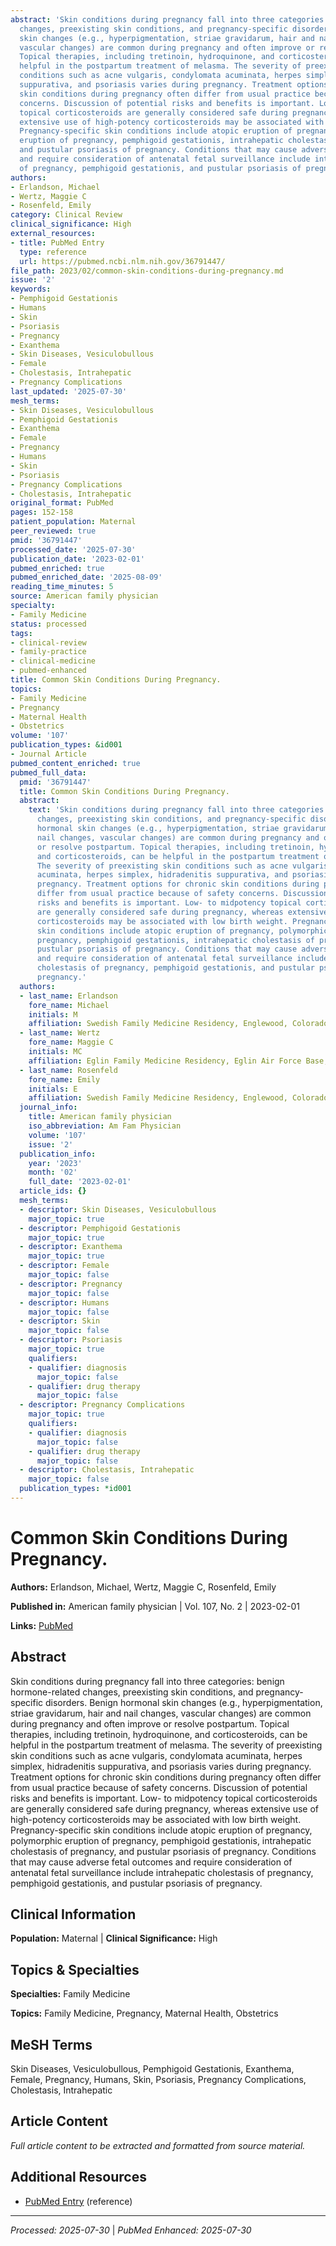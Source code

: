 ```yaml
---
abstract: 'Skin conditions during pregnancy fall into three categories: benign hormone-related
  changes, preexisting skin conditions, and pregnancy-specific disorders. Benign hormonal
  skin changes (e.g., hyperpigmentation, striae gravidarum, hair and nail changes,
  vascular changes) are common during pregnancy and often improve or resolve postpartum.
  Topical therapies, including tretinoin, hydroquinone, and corticosteroids, can be
  helpful in the postpartum treatment of melasma. The severity of preexisting skin
  conditions such as acne vulgaris, condylomata acuminata, herpes simplex, hidradenitis
  suppurativa, and psoriasis varies during pregnancy. Treatment options for chronic
  skin conditions during pregnancy often differ from usual practice because of safety
  concerns. Discussion of potential risks and benefits is important. Low- to midpotency
  topical corticosteroids are generally considered safe during pregnancy, whereas
  extensive use of high-potency corticosteroids may be associated with low birth weight.
  Pregnancy-specific skin conditions include atopic eruption of pregnancy, polymorphic
  eruption of pregnancy, pemphigoid gestationis, intrahepatic cholestasis of pregnancy,
  and pustular psoriasis of pregnancy. Conditions that may cause adverse fetal outcomes
  and require consideration of antenatal fetal surveillance include intrahepatic cholestasis
  of pregnancy, pemphigoid gestationis, and pustular psoriasis of pregnancy.'
authors:
- Erlandson, Michael
- Wertz, Maggie C
- Rosenfeld, Emily
category: Clinical Review
clinical_significance: High
external_resources:
- title: PubMed Entry
  type: reference
  url: https://pubmed.ncbi.nlm.nih.gov/36791447/
file_path: 2023/02/common-skin-conditions-during-pregnancy.md
issue: '2'
keywords:
- Pemphigoid Gestationis
- Humans
- Skin
- Psoriasis
- Pregnancy
- Exanthema
- Skin Diseases, Vesiculobullous
- Female
- Cholestasis, Intrahepatic
- Pregnancy Complications
last_updated: '2025-07-30'
mesh_terms:
- Skin Diseases, Vesiculobullous
- Pemphigoid Gestationis
- Exanthema
- Female
- Pregnancy
- Humans
- Skin
- Psoriasis
- Pregnancy Complications
- Cholestasis, Intrahepatic
original_format: PubMed
pages: 152-158
patient_population: Maternal
peer_reviewed: true
pmid: '36791447'
processed_date: '2025-07-30'
publication_date: '2023-02-01'
pubmed_enriched: true
pubmed_enriched_date: '2025-08-09'
reading_time_minutes: 5
source: American family physician
specialty:
- Family Medicine
status: processed
tags:
- clinical-review
- family-practice
- clinical-medicine
- pubmed-enhanced
title: Common Skin Conditions During Pregnancy.
topics:
- Family Medicine
- Pregnancy
- Maternal Health
- Obstetrics
volume: '107'
publication_types: &id001
- Journal Article
pubmed_content_enriched: true
pubmed_full_data:
  pmid: '36791447'
  title: Common Skin Conditions During Pregnancy.
  abstract:
    text: 'Skin conditions during pregnancy fall into three categories: benign hormone-related
      changes, preexisting skin conditions, and pregnancy-specific disorders. Benign
      hormonal skin changes (e.g., hyperpigmentation, striae gravidarum, hair and
      nail changes, vascular changes) are common during pregnancy and often improve
      or resolve postpartum. Topical therapies, including tretinoin, hydroquinone,
      and corticosteroids, can be helpful in the postpartum treatment of melasma.
      The severity of preexisting skin conditions such as acne vulgaris, condylomata
      acuminata, herpes simplex, hidradenitis suppurativa, and psoriasis varies during
      pregnancy. Treatment options for chronic skin conditions during pregnancy often
      differ from usual practice because of safety concerns. Discussion of potential
      risks and benefits is important. Low- to midpotency topical corticosteroids
      are generally considered safe during pregnancy, whereas extensive use of high-potency
      corticosteroids may be associated with low birth weight. Pregnancy-specific
      skin conditions include atopic eruption of pregnancy, polymorphic eruption of
      pregnancy, pemphigoid gestationis, intrahepatic cholestasis of pregnancy, and
      pustular psoriasis of pregnancy. Conditions that may cause adverse fetal outcomes
      and require consideration of antenatal fetal surveillance include intrahepatic
      cholestasis of pregnancy, pemphigoid gestationis, and pustular psoriasis of
      pregnancy.'
  authors:
  - last_name: Erlandson
    fore_name: Michael
    initials: M
    affiliation: Swedish Family Medicine Residency, Englewood, Colorado.
  - last_name: Wertz
    fore_name: Maggie C
    initials: MC
    affiliation: Eglin Family Medicine Residency, Eglin Air Force Base, Florida.
  - last_name: Rosenfeld
    fore_name: Emily
    initials: E
    affiliation: Swedish Family Medicine Residency, Englewood, Colorado.
  journal_info:
    title: American family physician
    iso_abbreviation: Am Fam Physician
    volume: '107'
    issue: '2'
  publication_info:
    year: '2023'
    month: '02'
    full_date: '2023-02-01'
  article_ids: {}
  mesh_terms:
  - descriptor: Skin Diseases, Vesiculobullous
    major_topic: true
  - descriptor: Pemphigoid Gestationis
    major_topic: true
  - descriptor: Exanthema
    major_topic: true
  - descriptor: Female
    major_topic: false
  - descriptor: Pregnancy
    major_topic: false
  - descriptor: Humans
    major_topic: false
  - descriptor: Skin
    major_topic: false
  - descriptor: Psoriasis
    major_topic: true
    qualifiers:
    - qualifier: diagnosis
      major_topic: false
    - qualifier: drug therapy
      major_topic: false
  - descriptor: Pregnancy Complications
    major_topic: true
    qualifiers:
    - qualifier: diagnosis
      major_topic: false
    - qualifier: drug therapy
      major_topic: false
  - descriptor: Cholestasis, Intrahepatic
    major_topic: false
  publication_types: *id001
---
```


# Common Skin Conditions During Pregnancy.

**Authors:** Erlandson, Michael, Wertz, Maggie C, Rosenfeld, Emily

**Published in:** American family physician | Vol. 107, No. 2 | 2023-02-01

**Links:** [PubMed](https://pubmed.ncbi.nlm.nih.gov/36791447/)

## Abstract

Skin conditions during pregnancy fall into three categories: benign hormone-related changes, preexisting skin conditions, and pregnancy-specific disorders. Benign hormonal skin changes (e.g., hyperpigmentation, striae gravidarum, hair and nail changes, vascular changes) are common during pregnancy and often improve or resolve postpartum. Topical therapies, including tretinoin, hydroquinone, and corticosteroids, can be helpful in the postpartum treatment of melasma. The severity of preexisting skin conditions such as acne vulgaris, condylomata acuminata, herpes simplex, hidradenitis suppurativa, and psoriasis varies during pregnancy. Treatment options for chronic skin conditions during pregnancy often differ from usual practice because of safety concerns. Discussion of potential risks and benefits is important. Low- to midpotency topical corticosteroids are generally considered safe during pregnancy, whereas extensive use of high-potency corticosteroids may be associated with low birth weight. Pregnancy-specific skin conditions include atopic eruption of pregnancy, polymorphic eruption of pregnancy, pemphigoid gestationis, intrahepatic cholestasis of pregnancy, and pustular psoriasis of pregnancy. Conditions that may cause adverse fetal outcomes and require consideration of antenatal fetal surveillance include intrahepatic cholestasis of pregnancy, pemphigoid gestationis, and pustular psoriasis of pregnancy.

## Clinical Information

**Population:** Maternal | **Clinical Significance:** High

## Topics & Specialties

**Specialties:** Family Medicine

**Topics:** Family Medicine, Pregnancy, Maternal Health, Obstetrics

## MeSH Terms

Skin Diseases, Vesiculobullous, Pemphigoid Gestationis, Exanthema, Female, Pregnancy, Humans, Skin, Psoriasis, Pregnancy Complications, Cholestasis, Intrahepatic

## Article Content

*Full article content to be extracted and formatted from source material.*

## Additional Resources

- [PubMed Entry](https://pubmed.ncbi.nlm.nih.gov/36791447/) (reference)

---

*Processed: 2025-07-30* | *PubMed Enhanced: 2025-07-30*
